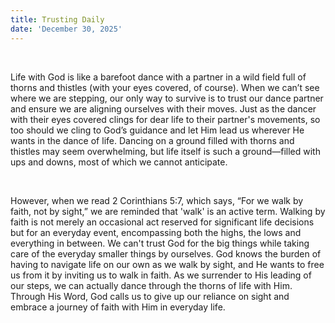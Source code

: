 ```yaml
---
title: Trusting Daily
date: 'December 30, 2025'
---
```


<script>
  import {theme1} from '../../../../store/themes/theme1.svelte';
  import ArticleHero from '../../../../components/article_components/article_hero.svelte';
  import ArticleHeader from '../../../../components/article_components/article_header.svelte';
</script>

<ArticleHero 
  title={title} 
  date={date}
  subtopic={theme1.subtopics[1]} 
/>

<br />

Life with God is like a barefoot dance with a partner in a wild field full of thorns and thistles (with your eyes covered, of course). When we can’t see where we are stepping, our only way to survive is to trust our dance partner and ensure we are aligning ourselves with their moves. Just as the dancer with their eyes covered clings for dear life to their partner's movements, so too should we cling to God’s guidance and let Him lead us wherever He wants in the dance of life. Dancing on a ground filled with thorns and thistles may seem overwhelming, but life itself is such a ground—filled with ups and downs, most of which we cannot anticipate.

<br />

However, when we read 2 Corinthians 5:7, which says, “For we walk by faith, not by sight,” we are reminded that 'walk' is an active term. Walking by faith is not merely an occasional act reserved for significant life decisions but for an everyday event, encompassing both the highs, the lows and everything in between. We can't trust God for the big things while taking care of the everyday smaller things by ourselves. God knows the burden of having to navigate life on our own as we walk by sight, and He wants to free us from it by inviting us to walk in faith. As we surrender to His leading of our steps, we can actually dance through the thorns of life with Him. Through His Word, God calls us to give up our reliance on sight and embrace a journey of faith with Him in everyday life.

